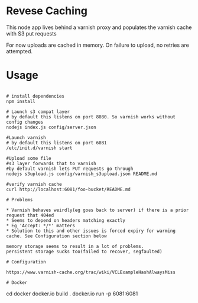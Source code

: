 # Revese Caching
This node app lives behind a varnish proxy and populates the varnish cache with S3 put requests

For now uploads are cached in memory. On failure to upload, no retries are attempted.

# Usage
```

# install dependencies
npm install

# Launch s3 compat layer
# by default this listens on port 8080. So varnish works without config changes
nodejs index.js config/server.json

#Launch varnish
# by default this listens on port 6081
/etc/init.d/varnish start

#Upload some file
#s3 layer forwards that to varnish
#by default varnish lets PUT requests go through
nodejs s3upload.js config/varnish_s3upload.json README.md

#verify varnish cache
curl http://localhost:6081/foo-bucket/README.md

# Problems

* Varnish behaves weirdly(eg goes back to server) if there is a prior request that 404ed
* Seems to depend on headers matching exactly
* Eg 'Accept: */*' matters
* Solution to this and other issues is forced expiry for warming cache. See Configuration section below

memory storage seems to result in a lot of problems.
persistent storage sucks too(failed to recover, segfaulted)

# Configuration

https://www.varnish-cache.org/trac/wiki/VCLExampleHashAlwaysMiss

# Docker
```
cd docker
docker.io build .
docker.io run -p 6081:6081 <image> 
```
